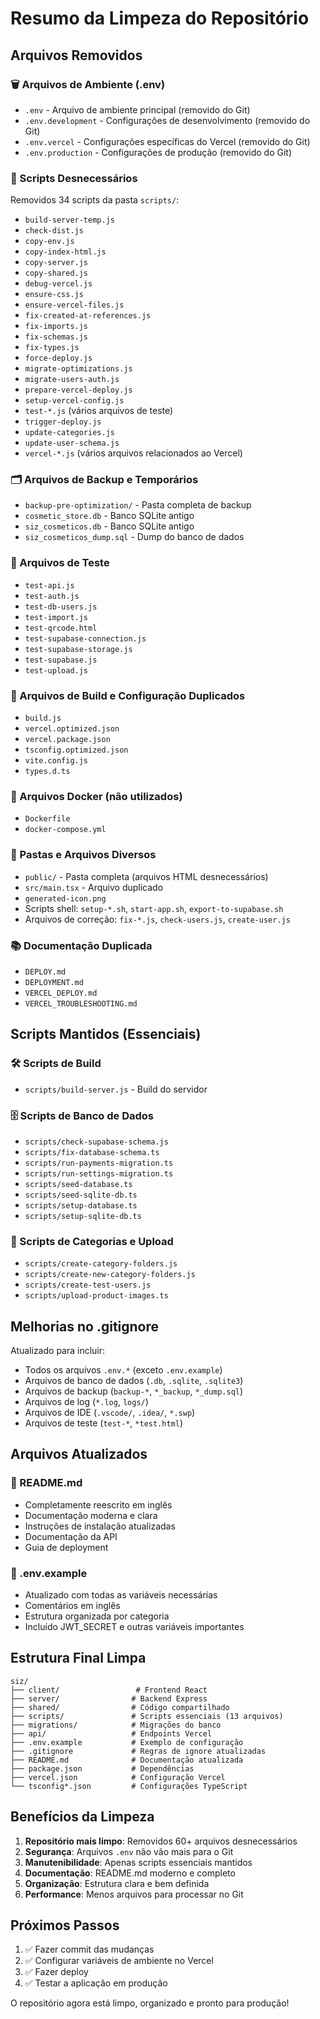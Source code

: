 # Resumo da Limpeza do Repositório

## Arquivos Removidos

### 🗑️ Arquivos de Ambiente (.env)
- `.env` - Arquivo de ambiente principal (removido do Git)
- `.env.development` - Configurações de desenvolvimento (removido do Git)
- `.env.vercel` - Configurações específicas do Vercel (removido do Git)
- `.env.production` - Configurações de produção (removido do Git)

### 📜 Scripts Desnecessários
Removidos 34 scripts da pasta `scripts/`:
- `build-server-temp.js`
- `check-dist.js`
- `copy-env.js`
- `copy-index-html.js`
- `copy-server.js`
- `copy-shared.js`
- `debug-vercel.js`
- `ensure-css.js`
- `ensure-vercel-files.js`
- `fix-created-at-references.js`
- `fix-imports.js`
- `fix-schemas.js`
- `fix-types.js`
- `force-deploy.js`
- `migrate-optimizations.js`
- `migrate-users-auth.js`
- `prepare-vercel-deploy.js`
- `setup-vercel-config.js`
- `test-*.js` (vários arquivos de teste)
- `trigger-deploy.js`
- `update-categories.js`
- `update-user-schema.js`
- `vercel-*.js` (vários arquivos relacionados ao Vercel)

### 🗂️ Arquivos de Backup e Temporários
- `backup-pre-optimization/` - Pasta completa de backup
- `cosmetic_store.db` - Banco SQLite antigo
- `siz_cosmeticos.db` - Banco SQLite antigo
- `siz_cosmeticos_dump.sql` - Dump do banco de dados

### 🧪 Arquivos de Teste
- `test-api.js`
- `test-auth.js`
- `test-db-users.js`
- `test-import.js`
- `test-qrcode.html`
- `test-supabase-connection.js`
- `test-supabase-storage.js`
- `test-supabase.js`
- `test-upload.js`

### 🔧 Arquivos de Build e Configuração Duplicados
- `build.js`
- `vercel.optimized.json`
- `vercel.package.json`
- `tsconfig.optimized.json`
- `vite.config.js`
- `types.d.ts`

### 🐳 Arquivos Docker (não utilizados)
- `Dockerfile`
- `docker-compose.yml`

### 📁 Pastas e Arquivos Diversos
- `public/` - Pasta completa (arquivos HTML desnecessários)
- `src/main.tsx` - Arquivo duplicado
- `generated-icon.png`
- Scripts shell: `setup-*.sh`, `start-app.sh`, `export-to-supabase.sh`
- Arquivos de correção: `fix-*.js`, `check-users.js`, `create-user.js`

### 📚 Documentação Duplicada
- `DEPLOY.md`
- `DEPLOYMENT.md`
- `VERCEL_DEPLOY.md`
- `VERCEL_TROUBLESHOOTING.md`

## Scripts Mantidos (Essenciais)

### 🛠️ Scripts de Build
- `scripts/build-server.js` - Build do servidor

### 🗄️ Scripts de Banco de Dados
- `scripts/check-supabase-schema.js`
- `scripts/fix-database-schema.ts`
- `scripts/run-payments-migration.ts`
- `scripts/run-settings-migration.ts`
- `scripts/seed-database.ts`
- `scripts/seed-sqlite-db.ts`
- `scripts/setup-database.ts`
- `scripts/setup-sqlite-db.ts`

### 📂 Scripts de Categorias e Upload
- `scripts/create-category-folders.js`
- `scripts/create-new-category-folders.js`
- `scripts/create-test-users.js`
- `scripts/upload-product-images.ts`

## Melhorias no .gitignore

Atualizado para incluir:
- Todos os arquivos `.env.*` (exceto `.env.example`)
- Arquivos de banco de dados (`.db`, `.sqlite`, `.sqlite3`)
- Arquivos de backup (`backup-*`, `*_backup`, `*_dump.sql`)
- Arquivos de log (`*.log`, `logs/`)
- Arquivos de IDE (`.vscode/`, `.idea/`, `*.swp`)
- Arquivos de teste (`test-*`, `*test.html`)

## Arquivos Atualizados

### 📖 README.md
- Completamente reescrito em inglês
- Documentação moderna e clara
- Instruções de instalação atualizadas
- Documentação da API
- Guia de deployment

### 🔧 .env.example
- Atualizado com todas as variáveis necessárias
- Comentários em inglês
- Estrutura organizada por categoria
- Incluído JWT_SECRET e outras variáveis importantes

## Estrutura Final Limpa

```
siz/
├── client/                 # Frontend React
├── server/                # Backend Express
├── shared/                # Código compartilhado
├── scripts/               # Scripts essenciais (13 arquivos)
├── migrations/            # Migrações do banco
├── api/                   # Endpoints Vercel
├── .env.example           # Exemplo de configuração
├── .gitignore             # Regras de ignore atualizadas
├── README.md              # Documentação atualizada
├── package.json           # Dependências
├── vercel.json            # Configuração Vercel
└── tsconfig*.json         # Configurações TypeScript
```

## Benefícios da Limpeza

1. **Repositório mais limpo**: Removidos 60+ arquivos desnecessários
2. **Segurança**: Arquivos `.env` não vão mais para o Git
3. **Manutenibilidade**: Apenas scripts essenciais mantidos
4. **Documentação**: README.md moderno e completo
5. **Organização**: Estrutura clara e bem definida
6. **Performance**: Menos arquivos para processar no Git

## Próximos Passos

1. ✅ Fazer commit das mudanças
2. ✅ Configurar variáveis de ambiente no Vercel
3. ✅ Fazer deploy
4. ✅ Testar a aplicação em produção

O repositório agora está limpo, organizado e pronto para produção!
